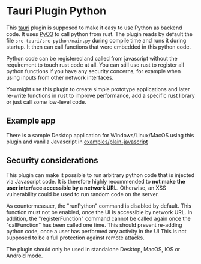 # Tauri Plugin Python

This [tauri](https://v2.tauri.app/) plugin is supposed to make it easy to use Python as backend code.
It uses [PyO3](https://pyo3.rs) to call python from rust.
The plugin reads by default the file `src-tauri/src-python/main.py` during 
compile time and runs it during startup. It then can call functions that were embedded in this python code.

Python code can be registered and called from javascript without the 
requirement to touch rust code at all.
You can still use rust to register all python functions if you have any security concerns,
for example when using inputs from other network interfaces.


You might use this plugin to create simple prototype applications
and later re-write functions in rust to improve
performance, add a specific rust library or just call some 
low-level code.

## Example app

There is a sample Desktop application for Windows/Linux/MacOS using this plugin and vanilla 
Javascript in [examples/plain-javascript](https://github.com/marcomq/tauri-plugin-python/tree/main/examples/plain-javascript)

## Security considerations
This plugin can make it possible to run arbitrary python code that is injected
via Javascript code. It is therefore highly recommended to **not make the user
interface accessible by a network URL**. Otherwise, an XSS vulnerability could 
be used to run random code on the server.

As countermeasuer, the "runPython" command is disabled by default. This function
must not be enabled, once the UI is accessible by network URL.
In addition, the "registerFunction" command cannot be called again once the 
"callFunction" has been called one time. This should prevent re-adding python code, 
once a user has performed any activity in the UI
This is not supposed to be a full protection against remote attacks.

The plugin should only be used in standalone Desktop, MacOS, IOS or Android mode.
